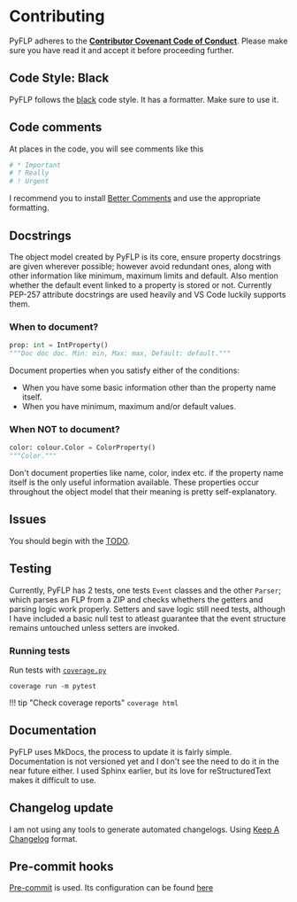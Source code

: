 # Contributing

PyFLP adheres to the [**Contributor Covenant Code of Conduct**](https://github.com/demberto/PyFLP/blob/master/CODE_OF_CONDUCT.md). Please make sure you have read it and accept it before proceeding further.

## Code Style: Black

PyFLP follows the [black](https://github.com/psf/black) code style. It has a formatter. Make sure to use it.

## Code comments

At places in the code, you will see comments like this

```Python
# * Important
# ? Really
# ! Urgent
```

I recommend you to install [Better Comments](https://marketplace.visualstudio.com/items?itemName=aaron-bond.better-comments) and use the appropriate formatting.

## Docstrings

The object model created by PyFLP is its core, ensure property docstrings are given wherever possible; however avoid redundant ones, along with other information like minimum, maximum limits and default. Also mention whether the default event linked to a property is stored or not. Currently PEP-257 attribute docstrings are used heavily and VS Code luckily supports them.

### When to document?

```Python
prop: int = IntProperty()
"""Doc doc doc. Min: min, Max: max, Default: default."""
```

Document properties when you satisfy either of the conditions:

- When you have some basic information other than the property name itself.
- When you have minimum, maximum and/or default values.

### When NOT to document?

```Python
color: colour.Color = ColorProperty()
"""Color."""
```

Don't document properties like name, color, index etc. if the property name itself is the only useful information available.
These properties occur throughout the object model that their meaning is pretty self-explanatory.

## Issues

You should begin with the [TODO](https://github.com/demberto/PyFLP/blob/master/TODO.md).

## Testing

Currently, PyFLP has 2 tests, one tests `Event` classes and the other `Parser`; which parses an FLP from a ZIP and checks whethers the getters and parsing logic work properly. Setters and save logic still need tests, although I have included a basic null test to atleast guarantee that the event structure remains untouched unless setters are invoked.

### Running tests

Run tests with [`coverage.py`](https://github.com/nedbat/coveragepy)

```
coverage run -m pytest
```

!!! tip "Check coverage reports"
    ```
    coverage html
    ```

## Documentation

PyFLP uses MkDocs, the process to update it is fairly simple. Documentation is not versioned yet and I don't see the need to do it in the near future either. I used Sphinx earlier, but its love for reStructuredText makes it difficult to use.

## Changelog update

I am not using any tools to generate automated changelogs. Using [Keep A Changelog](https://keepachangelog.com/) format.

## Pre-commit hooks

[Pre-commit](https://pre-commit.com/) is used. Its configuration can be found [here](https://github.com/demberto/PyFLP/blob/master/.pre-commit-config.yaml)
